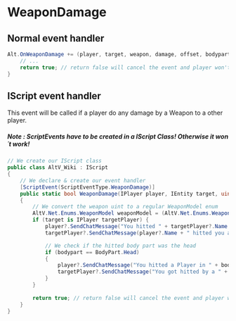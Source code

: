 # WeaponDamage 

## Normal event handler

```csharp
Alt.OnWeaponDamage += (player, target, weapon, damage, offset, bodypart) => {
    // ...
    return true; // return false will cancel the event and player won't receive damage.
}
```

## IScript event handler

This event will be called if a player do any damage by a Weapon to a other player.
##### Note : ScriptEvents have to be created in a IScript Class! Otherwise it won´t work!

```csharp
// We create our IScript class
public class AltV_Wiki : IScript
{
    // We declare & create our event handler
    [ScriptEvent(ScriptEventType.WeaponDamage)]
    public static bool WeaponDamage(IPlayer player, IEntity target, uint weapon, ushort damage, Position offset, BodyPart bodypart)
    {
        // We convert the weapon uint to a regular WeaponModel enum
        AltV.Net.Enums.WeaponModel weaponModel = (AltV.Net.Enums.WeaponModel) weapon;
        if (target is IPlayer targetPlayer) {
            player?.SendChatMessage("You hitted " + targetPlayer?.Name + " and gave him " + damage + " damage! Weapon: " + weaponModel);
            targetPlayer?.SendChatMessage(player?.Name + " hitted you and gave you " + damage + " damage! Weapon: " + weaponModel);

            // We check if the hitted body part was the head
            if (bodypart == BodyPart.Head)
            {
                player?.SendChatMessage("You hitted a Player in " + bodypart);
                targetPlayer?.SendChatMessage("You got hitted by a " + weaponModel + " in " + bodypart);
            }
        }
        
        return true; // return false will cancel the event and player won't receive damage.
    }
}
```
